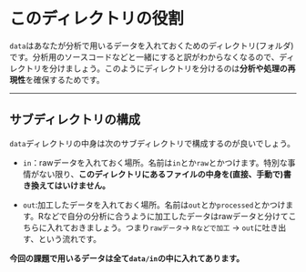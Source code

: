 # このディレクトリの役割

`data`はあなたが分析で用いるデータを入れておくためのディレクトリ(フォルダ)です。分析用のソースコードなどと一緒にすると訳がわからなくなるので、ディレクトリを分けましょう。このようにディレクトリを分けるのは**分析や処理の再現性**を確保するためです。

___

## サブディレクトリの構成 

`data`ディレクトリの中身は次のサブディレクトリで構成するのが良いでしょう。

- `in`：rawデータを入れておく場所。名前は`in`とか`raw`とかつけます。特別な事情がない限り、**このディレクトリにあるファイルの中身を(直接、手動で)書き換えてはいけません。**

- `out`:加工したデータを入れておく場所。名前は`out`とか`processed`とかつけます。Rなどで自分の分析に合うように加工したデータはrawデータと分けてこちらに入れておきましょう。つまり`rawデータ`→  `Rなどで加工` → `out`に吐き出す、という流れです。

**今回の課題で用いるデータは全て`data/in`の中に入れてあります。**

